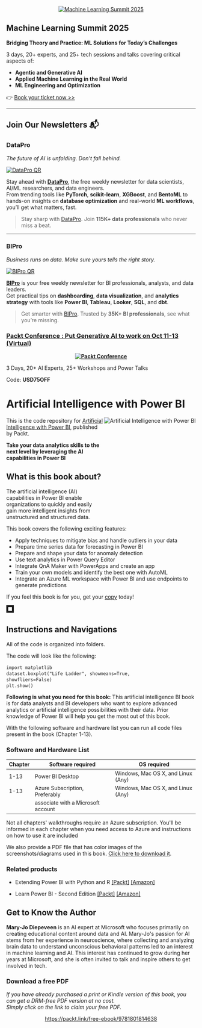 <p align="center"><a href="https://packt.link/mlsumgh"><img src="https://static.packt-cdn.com/assets/images/ML Summit Banner v3 1200x627.png" alt="Machine Learning Summit 2025"/></a></p>

## Machine Learning Summit 2025
**Bridging Theory and Practice: ML Solutions for Today’s Challenges**

3 days, 20+ experts, and 25+ tech sessions and talks covering critical aspects of:
- **Agentic and Generative AI**
- **Applied Machine Learning in the Real World**
- **ML Engineering and Optimization**

👉 [Book your ticket now >>](https://packt.link/mlsumgh)

---

## Join Our Newsletters 📬

### DataPro  
*The future of AI is unfolding. Don’t fall behind.*

<p><a href="https://landing.packtpub.com/subscribe-datapronewsletter/?link_from_packtlink=yes"><img src="https://static.packt-cdn.com/assets/images/DataPro NL QR Code.png" alt="DataPro QR" width="150"/></a></p>

Stay ahead with [**DataPro**](https://landing.packtpub.com/subscribe-datapronewsletter/?link_from_packtlink=yes), the free weekly newsletter for data scientists, AI/ML researchers, and data engineers.  
From trending tools like **PyTorch**, **scikit-learn**, **XGBoost**, and **BentoML** to hands-on insights on **database optimization** and real-world **ML workflows**, you’ll get what matters, fast.

> Stay sharp with [DataPro](https://landing.packtpub.com/subscribe-datapronewsletter/?link_from_packtlink=yes). Join **115K+ data professionals** who never miss a beat.

---

### BIPro  
*Business runs on data. Make sure yours tells the right story.*

<p><a href="https://landing.packtpub.com/subscribe-bipro-newsletter/?link_from_packtlink=yes"><img src="https://static.packt-cdn.com/assets/images/BIPro NL QR Code.png" alt="BIPro QR" width="150"/></a></p>

[**BIPro**](https://landing.packtpub.com/subscribe-bipro-newsletter/?link_from_packtlink=yes) is your free weekly newsletter for BI professionals, analysts, and data leaders.  
Get practical tips on **dashboarding**, **data visualization**, and **analytics strategy** with tools like **Power BI**, **Tableau**, **Looker**, **SQL**, and **dbt**.

> Get smarter with [BIPro](https://landing.packtpub.com/subscribe-bipro-newsletter/?link_from_packtlink=yes). Trusted by **35K+ BI professionals**, see what you’re missing.


### [Packt Conference : Put Generative AI to work on Oct 11-13 (Virtual)](https://packt.link/JGIEY)

<b><p align='center'>[![Packt Conference](https://hub.packtpub.com/wp-content/uploads/2023/08/put-generative-ai-to-work-packt.png)](https://packt.link/JGIEY)</p></b> 
3 Days, 20+ AI Experts, 25+ Workshops and Power Talks 

Code: <b>USD75OFF</b>




# 	Artificial Intelligence with Power BI

<a href="https://www.packtpub.com/product/artificial-intelligence-with-power-bi/9781801814638?utm_source=github&utm_medium=repository&utm_campaign=9781801814638"><img src="https://static.packt-cdn.com/products/9781801814638/cover/smaller" alt="Artificial Intelligence with Power BI" height="256px" align="right"></a>

This is the code repository for [Artificial Intelligence with Power BI](https://www.packtpub.com/product/artificial-intelligence-with-power-bi/9781801814638?utm_source=github&utm_medium=repository&utm_campaign=9781801814638), published by Packt.

**Take your data analytics skills to the next level by leveraging the AI capabilities in Power BI**

## What is this book about?
The artificial intelligence (AI) capabilities in Power BI enable organizations to quickly and easily gain more intelligent insights from unstructured and structured data.

This book covers the following exciting features: 
* Apply techniques to mitigate bias and handle outliers in your data
* Prepare time series data for forecasting in Power BI
* Prepare and shape your data for anomaly detection
* Use text analytics in Power Query Editor
* Integrate QnA Maker with PowerApps and create an app
* Train your own models and identify the best one with AutoML
* Integrate an Azure ML workspace with Power BI and use endpoints to generate predictions

If you feel this book is for you, get your [copy](https://www.amazon.com/dp/1800205694) today!

<a href="https://www.packtpub.com/?utm_source=github&utm_medium=banner&utm_campaign=GitHubBanner"><img src="https://raw.githubusercontent.com/PacktPublishing/GitHub/master/GitHub.png" alt="https://www.packtpub.com/" border="5" /></a>

## Instructions and Navigations
All of the code is organized into folders.

The code will look like the following:
```
import matplotlib
dataset.boxplot("Life Ladder", showmeans=True,
showfliers=False)
plt.show()
```

**Following is what you need for this book:**
This artificial intelligence BI book is for data analysts and BI developers who want to explore advanced analytics or artificial intelligence possibilities with their data. Prior knowledge of Power BI will help you get the most out of this book.

With the following software and hardware list you can run all code files present in the book (Chapter 1-13).

### Software and Hardware List

| Chapter  | Software required                    | OS required                        |
| -------- | ------------------------------------ | -----------------------------------|
| 1-13	   | Power BI Desktop                     | Windows, Mac OS X, and Linux (Any) |
| 1-13	   | Azure Subscription, Preferably       | Windows, Mac OS X, and Linux (Any) |
|          | associate with a Microsoft account   |                                    |

Not all chapters' walkthroughs require an Azure subscription. You'll be informed in each chapter when you need access to Azure and instructions on how to use it are included

We also provide a PDF file that has color images of the screenshots/diagrams used in this book. [Click here to download it](https://static.packt-cdn.com/downloads/9781801814638_ColorImages.pdf).


### Related products <Other books you may enjoy>
* Extending Power BI with Python and R [[Packt]](https://www.packtpub.com/product/extending-power-bi-with-python-and-r/9781801078207?utm_source=github&utm_medium=repository&utm_campaign=9781801078207) [[Amazon]](https://www.amazon.com/dp/B09CQ5G53Y)

* Learn Power BI - Second Edition [[Packt]](https://www.packtpub.com/product/learn-power-bi-second-edition/9781801811958?utm_source=github&utm_medium=repository&utm_campaign=9781801811958) [[Amazon]](https://www.amazon.com/dp/B09K4479P2)

## Get to Know the Author

**Mary-Jo Diepeveen**
is an AI expert at Microsoft who focuses primarily on creating educational content around data and AI. Mary-Jo's passion for AI stems from her experience in neuroscience, where collecting and analyzing brain data to understand unconscious behavioral patterns led to an interest in machine learning and AI. This interest has continued to grow during her years at Microsoft, and she is often invited to talk and inspire others to get involved in tech.



### Download a free PDF

 <i>If you have already purchased a print or Kindle version of this book, you can get a DRM-free PDF version at no cost.<br>Simply click on the link to claim your free PDF.</i>
<p align="center"> <a href="https://packt.link/free-ebook/9781801814638">https://packt.link/free-ebook/9781801814638 </a> </p>